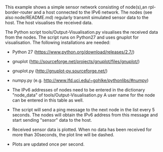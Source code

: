 This example shows a simple sensor network consisting of node(s),an rpl-border-router and a host connected to
the IPv6 network. The nodes (see also node/README.md) regularly transmit simulated sensor data to the host.
The host visualises the received data. 

The Python script tools/Output-Visualisation.py visualises the received data from the nodes.
The script runs on Python27 and uses gnuplot for visualisation. The following installations are needed:
- Python 27 (https://www.python.org/download/releases/2.7/)
- gnuplot (http://sourceforge.net/projects/gnuplot/files/gnuplot/)
- gnuplot.py (http://gnuplot-py.sourceforge.net/)
- numpy.py (e.g. http://www.lfd.uci.edu/~gohlke/pythonlibs/#numpy)

- The IPv6 addresses of nodes need to be entered in the dictionary "node_data" of tools/Output-Visualisation.py
  A user name for the node can be entered in this table as well.
- The script will send a ping message to the next node in the list every 5 seconds. The nodes will obtain
  the IPv6 address from this message and start sending "sensor" data to the host.
- Received sensor data is plotted. When no data has been received for more than 30seconds, the plot line
  will be dashed. 
- Plots are updated once per second.
 
  